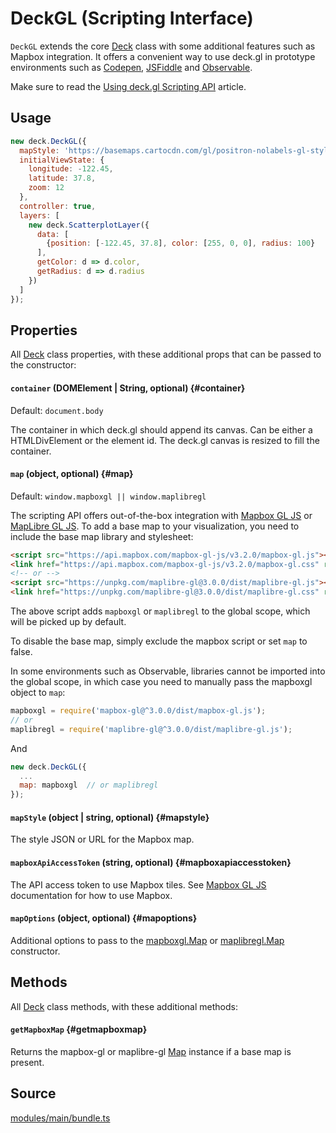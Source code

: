 # DeckGL (Scripting Interface)

`DeckGL` extends the core [Deck](./deck.md) class with some additional features such as Mapbox integration. It offers a convenient way to use deck.gl in prototype environments such as [Codepen](https://codepen.io), [JSFiddle](https://jsfiddle.net) and [Observable](https://observablehq.com). 

Make sure to read the [Using deck.gl Scripting API](../../get-started/using-standalone.md) article.


## Usage

```js
new deck.DeckGL({
  mapStyle: 'https://basemaps.cartocdn.com/gl/positron-nolabels-gl-style/style.json',
  initialViewState: {
    longitude: -122.45,
    latitude: 37.8,
    zoom: 12
  },
  controller: true,
  layers: [
    new deck.ScatterplotLayer({
      data: [
        {position: [-122.45, 37.8], color: [255, 0, 0], radius: 100}
      ],
      getColor: d => d.color,
      getRadius: d => d.radius
    })
  ]
});
```

## Properties

All [Deck](./deck.md) class properties, with these additional props that can be passed to the constructor:

#### `container` (DOMElement | String, optional) {#container}

Default: `document.body`

The container in which deck.gl should append its canvas. Can be either a HTMLDivElement or the element id. The deck.gl canvas is resized to fill the container.

#### `map` (object, optional) {#map}

Default: `window.mapboxgl || window.maplibregl`

The scripting API offers out-of-the-box integration with [Mapbox GL JS](https://mapbox.com) or [MapLibre GL JS](https://maplibre.org). To add a base map to your visualization, you need to include the base map library and stylesheet:

```html
<script src="https://api.mapbox.com/mapbox-gl-js/v3.2.0/mapbox-gl.js"></script>
<link href="https://api.mapbox.com/mapbox-gl-js/v3.2.0/mapbox-gl.css" rel="stylesheet" />
<!-- or -->
<script src="https://unpkg.com/maplibre-gl@3.0.0/dist/maplibre-gl.js"></script>
<link href="https://unpkg.com/maplibre-gl@3.0.0/dist/maplibre-gl.css" rel="stylesheet" />
```

The above script adds `mapboxgl` or `maplibregl` to the global scope, which will be picked up by default. 

To disable the base map, simply exclude the mapbox script or set `map` to false.

In some environments such as Observable, libraries cannot be imported into the global scope, in which case you need to manually pass the mapboxgl object to `map`:

```js
mapboxgl = require('mapbox-gl@^3.0.0/dist/mapbox-gl.js');
// or
maplibregl = require('maplibre-gl@^3.0.0/dist/maplibre-gl.js');
```

And

```js
new deck.DeckGL({
  ...
  map: mapboxgl  // or maplibregl
});
```

#### `mapStyle` (object | string, optional) {#mapstyle}

The style JSON or URL for the Mapbox map.

#### `mapboxApiAccessToken` (string, optional) {#mapboxapiaccesstoken}

The API access token to use Mapbox tiles. See [Mapbox GL JS](https://www.mapbox.com/mapbox-gl-js/api) documentation for how to use Mapbox.

#### `mapOptions` (object, optional) {#mapoptions}

Additional options to pass to the [mapboxgl.Map](https://docs.mapbox.com/mapbox-gl-js/api/map/) or [maplibregl.Map](https://maplibre.org/maplibre-gl-js/docs/API/type-aliases/MapOptions/) constructor.


## Methods

All [Deck](./deck.md) class methods, with these additional methods:

#### `getMapboxMap` {#getmapboxmap}

Returns the mapbox-gl or maplibre-gl [Map](https://www.mapbox.com/mapbox-gl-js/api/#map) instance if a base map is present.


## Source

[modules/main/bundle.ts](https://github.com/visgl/deck.gl/blob/master/modules/main/bundle.ts)

